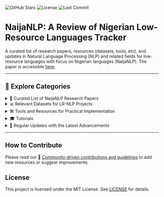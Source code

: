 ![GitHub Stars](https://img.shields.io/github/stars/ijdutse/naija-nlp?style=social)
![License](https://img.shields.io/badge/license-MIT-blue)
![Last Commit](https://img.shields.io/github/last-commit/ijdutse/naija-nlp)

# NaijaNLP: A Review of Nigerian Low-Resource Languages Tracker 
A curated list of research papers, resources (datasets, tools, etc), and updates in Natural Language Processing (NLP) and related fields for low-resource languages with focus on Nigerian languages (NaijaNLP). The paper is accessible [here](https://arxiv.org/pdf/2502.19784). 

---

## 📂 Explore Categories

<details>
<summary>📑 Curated List of NaijaNLP Research Papers</summary>

### Some Research Papers on Nigerian Languages
1. **[Development of a diacritic-aware large vocabulary automatic speech recognition for Hausa language](https://link.springer.com/article/10.1007/s10772-024-10111-x)**  

2. **[Hausamt v1. 0: Towards english-hausa neural machine translation](https://arxiv.org/pdf/2006.05014)**  

3. **[Development of a general purpose sentiment lexicon for Igbo language](https://arxiv.org/pdf/2004.14176)**  

[View All Papers](/papers/research-papers.md)

</details>

<details>
<summary>📊 Relevant Datasets for LR-NLP Projects</summary>

### Datasets for Nigerian Languages
1. **Development of a diacritic-aware large vocabulary automatic speech recognition for Hausa language**  
   - Authors: AM Abubakar, D Gupta, S Vekkot  
   - Published: 2024  
   - [Link to Paper](https://link.springer.com/article/10.1007/s10772-024-10111-x)

2. **Hausamt v1. 0: Towards english-hausa neural machine translation**  
   - Authors: A Akinfaderin  
   - Published: 2020  
   - [Link to Paper](https://arxiv.org/pdf/2006.05014)


3. **Development of a general purpose sentiment lexicon for Igbo language**  
   - Authors: E Ogbuju, M Onyesolu  
   - Published: 2020  
   - [Link to Paper](https://arxiv.org/pdf/2004.14176)


[View All Datasets](/datasets)
</details>

<details>
<summary>🛠️ Tools and Resources for Practical Implementation</summary>

### Tools for Nigerian Languages
1. **NaijaLang Toolkit**  
   - Description: A Python library for processing Nigerian languages.  
   - Features: Tokenization, POS tagging, and more.  
   - [GitHub Repository](https://example.com)

2. **YorubaNLP**  
   - Description: A suite of tools for Yoruba language processing.  
   - Features: Sentiment analysis, text generation.  
   - [GitHub Repository](https://example.com)

3. **IgboTTS**  
   - Description: Text-to-speech system for the Igbo language.  
   - Features: High-quality voice synthesis.  
   - [GitHub Repository](https://example.com)

[View All Tools](/tools)
</details>

<details>
<summary>🎓 Tutorials</summary>

### Tutorials for NLP in Nigerian Languages
1. **Getting Started with Yoruba NLP**  
   - Description: A beginner-friendly guide to processing Yoruba text.  
   - [Link to Tutorial](https://example.com)

2. **Building a Hausa Language Model**  
   - Description: Step-by-step guide to training a language model for Hausa.  
   - [Link to Tutorial](https://example.com)

3. **Creating a Parallel Corpus for Igbo-English Translation**  
   - Description: Tutorial on building a dataset for machine translation.  
   - [Link to Tutorial](https://example.com)

[View All Tutorials](/tutorials)
</details>

<details>
<summary>🔄 Regular Updates with the Latest Advancements</summary>

### Latest Updates
1.  **AI for Development Funders Collaborative AI4D**  
   - Description: Uniting with local partners to combat inequality through inclusive, responsible AI made by and for communities in the Global South.  
   - [Read More](https://www.ai4d-collaborative.org/)
     
2.  **Language Development**  
   - Project: AI4D African Languages Lab.  
   - [Read More](https://idrc-crdi.ca/en/what-we-do/projects-we-support/project/ai4d-african-languages-lab#:~:text=Specifically%2C%20the%20language%20lab%20seeks,training%20and%20mentorship%20programs%3B%20and)

3.....

[View All Updates](/updates)
</details>

---

## How to Contribute
Please read our 🤝 [Community-driven contributions and guidelines](CONTRIBUTING.md) to add new resources or suggest improvements.

## License
This project is licensed under the MIT License. See [LICENSE](LICENSE.md) for details.
